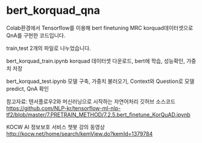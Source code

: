 # bert_korquad_qna

Colab환경에서 Tensorflow를 이용해 bert finetuning MRC korquad데이터셋으로 QnA를 구현한 코드입니다.

train,test 2개의 파일로 나누었습니다.

bert_korquad_train.ipynb
korquad 데이터셋 다운로드, bert에 학습, 성능확인, 가중치 저장

bert_korquad_test.ipynb
모델 구축, 가중치 불러오기, Context와 Question로 모델 predict, QnA 확인

참고자료:
텐서플로우2와 머신러닝으로 시작하는 자연어처리 깃허브 소스코드   
https://github.com/NLP-kr/tensorflow-ml-nlp-tf2/blob/master/7.PRETRAIN_METHOD/7.2.5.bert_finetune_KorQuAD.ipynb


KOCW AI 정보보호 서비스 챗봇 강의 동영상   
http://kocw.net/home/search/kemView.do?kemId=1379784
